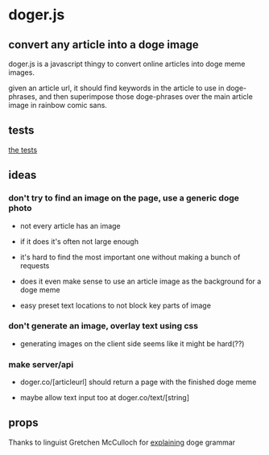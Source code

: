 #	doger.js

##	convert any article into a doge image

doger.js is a javascript thingy to convert online articles into doge meme images.

given an article url, it should find keywords in the article to use in doge-phrases, and then superimpose those doge-phrases over the main article image in rainbow comic sans.

## tests

[the tests](http://amonks.github.io/doger.js)

## ideas

### don't try to find an image on the page, use a generic doge photo

*	not every article has an image

*	if it does it's often not large enough

*	it's hard to find the most important one without making a bunch of requests

*	does it even make sense to use an article image as the background for a doge meme

*	easy preset text locations to not block key parts of image

### don't generate an image, overlay text using css

*	generating images on the client side seems like it might be hard(??)

### make server/api 

*	doger.co/[articleurl] should return a page with the finished doge meme

*	maybe allow text input too at doger.co/text/[string]

## props

Thanks to linguist Gretchen McCulloch for [explaining](http://the-toast.net/2014/02/06/linguist-explains-grammar-doge-wow/) doge grammar